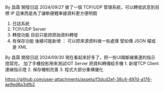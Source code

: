 By 昌霖 開發日誌 2024/09/27
做了一個 TCP/UDP 管理系統，可以轉發訊息到目標 IP
這東西是為了讓軟硬體串接資料更方便明朗
1. 日誌系統
2. TCP/UDP Server
3. 轉發功能 目前只能把原始資料轉發
3. 有保存功能
後續可能新增 ：
可以把來源資料做一些處理 譬如傳 JSON 檔或是 XML

By 昌霖 開發日誌 2024/09/30
現在看起來好多了，把一些UI跟斷線重連的指示燈寫完。
加了手機投影用來測試IOT Server 把資料轉傳給手機
​1.  新增TCP Client連線指示燈
2.  保存機制完善
3.  程式大部分重構優化

https://github.com/user-attachments/assets/f3dcd2ef-38c4-497d-a176-ae9ed6a3dfb2

